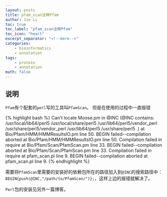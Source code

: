 ```yaml
---
layout: posts
title: pfam_scan注释Pfam
author: Jie Li
toc: true
toc_label: "pfam_scan注释Pfam"
toc_icon: "heart"
excerpt_separator: "<!--more-->"
categories:
    - bioinformatics
    - annotation
tags:
    - protein
    - annotation
math: false
---
```


## 说明

`Pfam`有个配套的`perl`写的工具叫`PfamScan`。
但是在使用的过程中一直报错

<!--more-->

{% highlight bash %}
Can't locate Moose.pm in @INC (@INC contains: /usr/local/lib64/perl5 /usr/local/share/perl5 /usr/lib64/perl5/vendor_perl /usr/share/perl5/vendor_perl /usr/lib64/perl5 /usr/share/perl5 .) at Bio/Pfam/HMM/HMMResultsIO.pm line 50.
BEGIN failed--compilation aborted at Bio/Pfam/HMM/HMMResultsIO.pm line 50.
Compilation failed in require at Bio/Pfam/Scan/PfamScan.pm line 33.
BEGIN failed--compilation aborted at Bio/Pfam/Scan/PfamScan.pm line 33.
Compilation failed in require at pfam_scan.pl line 9.
BEGIN failed--compilation aborted at pfam_scan.pl line 9.
{% endhighlight %}

需要将`PfamScan`里需要的安装好的依赖包所在的路径加入到`@INC`的搜索路径中：`BEGIN{push(@INC,"/path/to/PfamScan/")};`，这样上边的报错就解决了。

`Perl`包的安装见另外一篇博客。

